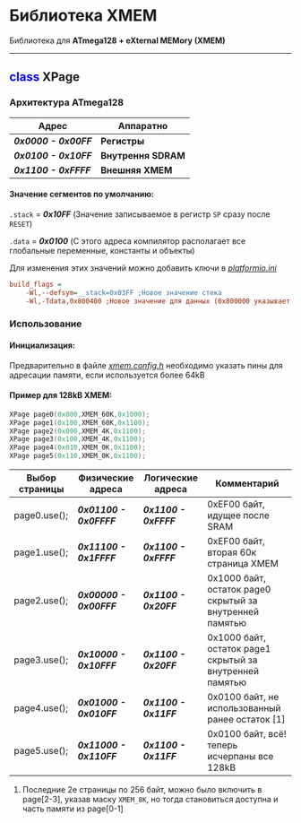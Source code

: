 # Библиотека XMEM

Библиотека для **ATmega128 + eXternal MEMory (XMEM)**

---

## <span style="color:blue">class</span> **XPage**

### Архитектура ATmega128
|Адрес|Аппаратно|
|----|----|
| ***0x0000 - 0x00FF*** | **Регистры**|
| ***0x0100 - 0x10FF*** | **Внутрення SDRAM**|
| ***0x1100 - 0xFFFF*** | **Внешняя XMEM**|

#### Значение сегментов по умолчанию:
`.stack` = ***0x10FF*** (Значение записываемое в регистр `SP` сразу после `RESET`)

`.data` = ***0x0100*** (С этого адреса компилятор располагает все глобальные переменные, константы и объекты)

Для изменения этих значений можно добавить ключи в [*platformio.ini*](../../platformio.ini)
```ini
build_flags =
    -Wl,--defsym=__stack=0x03FF ;Новое значение стека
    -Wl,-Tdata,0x800400 ;Новое значение для данных (0x800000 указывает на SDRAM)
```

### Использование
#### Инициализация:
Предварительно в файле [*xmem.config.h*](../xmem.config.h) необходимо указать пины для адресации памяти, если используется более 64kB

#### Пример для 128kB XMEM:
```c++
XPage page0(0x000,XMEM_60K,0x1000);
XPage page1(0x100,XMEM_60K,0x1100);
XPage page2(0x000,XMEM_4K,0x1100);
XPage page3(0x100,XMEM_4K,0x1100);
XPage page4(0x010,XMEM_0K,0x1100);
XPage page5(0x110,XMEM_0K,0x1100);
```
| Выбор страницы | Физические адреса | Логические адреса | Комментарий |
|-|-|-|-|
| page0.use(); | ***0x01100 - 0x0FFFF*** | ***0x1100 - 0xFFFF*** | 0xEF00 байт, идущее после SRAM |
| page1.use(); | ***0x11100 - 0x1FFFF*** | ***0x1100 - 0xFFFF*** | 0xEF00 байт, вторая 60к страница XMEM |
| page2.use(); | ***0x00000 - 0x00FFF*** | ***0x1100 - 0x20FF*** | 0x1000 байт, остаток page0 скрытый за внутренней памятью |
| page3.use(); | ***0x10000 - 0x10FFF*** | ***0x1100 - 0x20FF*** | 0x1000 байт, остаток page1 скрытый за внутренней памятью |
| page4.use(); | ***0x01000 - 0x010FF*** | ***0x1100 - 0x11FF*** | 0x0100 байт, не использованный ранее остаток [1] |
| page5.use(); | ***0x11000 - 0x110FF*** | ***0x1100 - 0x11FF*** | 0x0100 байт, всё! теперь исчерпаны все 128kB |

1. Последние 2е страницы по 256 байт, можно было включить в page\[2-3], указав маску `XMEM_8K`, но тогда становиться доступна и часть памяти из page\[0-1]

<!-- в разработке

#### Выделение памяти и использование ссылок:
```c++
typedef uint16_t(&DIM)[100][100];
DIM dim = (DIM)*page1.get(sizeof(DIM));
```
Далее `dim` можно использовать как обычный массив, не забывая на какой странице он находиться:
```c++
  page1.use();
  dim[40][50];
```

--> 

